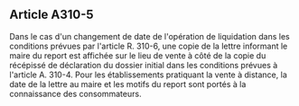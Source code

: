 Article A310-5
----
Dans le cas d'un changement de date de l'opération de liquidation dans les
conditions prévues par l'article R. 310-6, une copie de la lettre informant le
maire du report est affichée sur le lieu de vente à côté de la copie du
récépissé de déclaration du dossier initial dans les conditions prévues à
l'article A. 310-4. Pour les établissements pratiquant la vente à distance, la
date de la lettre au maire et les motifs du report sont portés à la connaissance
des consommateurs.

